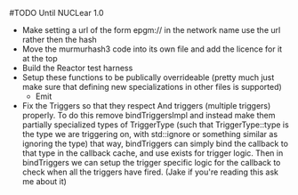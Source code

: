 #TODO Until NUCLear 1.0
* Make setting a url of the form epgm:// in the network name use the url rather then the hash
* Move the murmurhash3 code into its own file and add the licence for it at the top
* Build the Reactor test harness
* Setup these functions to be publically overrideable (pretty much just make sure that defining new specializations in other files is supported)
    * Emit
* Fix the Triggers so that they respect And triggers (multiple triggers) properly. To do this remove bindTriggersImpl and instead make them partially specialized types of TriggerType (such that TriggerType<Type>::type is the type we are triggering on, with std::ignore or something similar as ignoring the type) that way, bindTriggers can simply bind the callback to that type in the callback cache, and use exists for trigger logic. Then in bindTriggers we can setup the trigger specific logic for the callback to check when all the triggers have fired. (Jake if you're reading this ask me about it)
